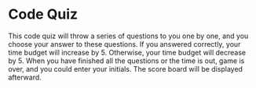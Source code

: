 # Code Quiz
 This code quiz will throw a series of questions to you one by one, and you choose your answer to these questions. If you answered correctly, your time budget will increase by 5. Otherwise, your time budget will decrease by 5. When you have finished all the questions or the time is out, game is over, and you could enter your initials. The score board will be displayed afterward.  

